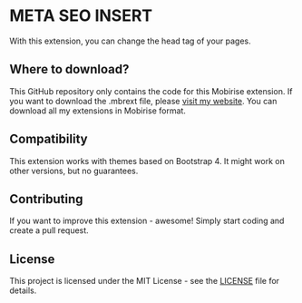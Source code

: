 # META SEO INSERT
With this extension, you can change the head tag of your pages.

## Where to download?
This GitHub repository only contains the code for this Mobirise extension. If you want to download the .mbrext file, please [visit my website](https://www.pixelagent.co.uk). You can download all my extensions in Mobirise format.

## Compatibility
This extension works with themes based on Bootstrap 4. It might work on other versions, but no guarantees.

## Contributing
If you want to improve this extension - awesome! Simply start coding and create a pull request.

## License
This project is licensed under the MIT License - see the [LICENSE](LICENSE) file for details.
